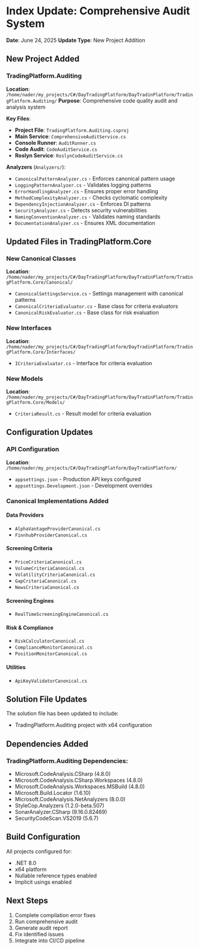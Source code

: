 # Index Update: Comprehensive Audit System
**Date**: June 24, 2025
**Update Type**: New Project Addition

## New Project Added

### TradingPlatform.Auditing
**Location**: `/home/nader/my_projects/C#/DayTradingPlatform/DayTradinPlatform/TradingPlatform.Auditing/`
**Purpose**: Comprehensive code quality audit and analysis system

**Key Files**:
- **Project File**: `TradingPlatform.Auditing.csproj`
- **Main Service**: `ComprehensiveAuditService.cs`
- **Console Runner**: `AuditRunner.cs`
- **Code Audit**: `CodeAuditService.cs`
- **Roslyn Service**: `RoslynCodeAuditService.cs`

**Analyzers** (`Analyzers/`):
- `CanonicalPatternAnalyzer.cs` - Enforces canonical pattern usage
- `LoggingPatternAnalyzer.cs` - Validates logging patterns
- `ErrorHandlingAnalyzer.cs` - Ensures proper error handling
- `MethodComplexityAnalyzer.cs` - Checks cyclomatic complexity
- `DependencyInjectionAnalyzer.cs` - Enforces DI patterns
- `SecurityAnalyzer.cs` - Detects security vulnerabilities
- `NamingConventionAnalyzer.cs` - Validates naming standards
- `DocumentationAnalyzer.cs` - Ensures XML documentation

## Updated Files in TradingPlatform.Core

### New Canonical Classes
**Location**: `/home/nader/my_projects/C#/DayTradingPlatform/DayTradinPlatform/TradingPlatform.Core/Canonical/`

- `CanonicalSettingsService.cs` - Settings management with canonical patterns
- `CanonicalCriteriaEvaluator.cs` - Base class for criteria evaluators
- `CanonicalRiskEvaluator.cs` - Base class for risk evaluation

### New Interfaces
**Location**: `/home/nader/my_projects/C#/DayTradingPlatform/DayTradinPlatform/TradingPlatform.Core/Interfaces/`

- `ICriteriaEvaluator.cs` - Interface for criteria evaluation

### New Models
**Location**: `/home/nader/my_projects/C#/DayTradingPlatform/DayTradinPlatform/TradingPlatform.Core/Models/`

- `CriteriaResult.cs` - Result model for criteria evaluation

## Configuration Updates

### API Configuration
**Location**: `/home/nader/my_projects/C#/DayTradingPlatform/DayTradinPlatform/`

- `appsettings.json` - Production API keys configured
- `appsettings.Development.json` - Development overrides

### Canonical Implementations Added

#### Data Providers
- `AlphaVantageProviderCanonical.cs`
- `FinnhubProviderCanonical.cs`

#### Screening Criteria
- `PriceCriteriaCanonical.cs`
- `VolumeCriteriaCanonical.cs` 
- `VolatilityCriteriaCanonical.cs`
- `GapCriteriaCanonical.cs`
- `NewsCriteriaCanonical.cs`

#### Screening Engines
- `RealTimeScreeningEngineCanonical.cs`

#### Risk & Compliance
- `RiskCalculatorCanonical.cs`
- `ComplianceMonitorCanonical.cs`
- `PositionMonitorCanonical.cs`

#### Utilities
- `ApiKeyValidatorCanonical.cs`

## Solution File Updates

The solution file has been updated to include:
- TradingPlatform.Auditing project with x64 configuration

## Dependencies Added

### TradingPlatform.Auditing Dependencies:
- Microsoft.CodeAnalysis.CSharp (4.8.0)
- Microsoft.CodeAnalysis.CSharp.Workspaces (4.8.0)
- Microsoft.CodeAnalysis.Workspaces.MSBuild (4.8.0)
- Microsoft.Build.Locator (1.6.10)
- Microsoft.CodeAnalysis.NetAnalyzers (8.0.0)
- StyleCop.Analyzers (1.2.0-beta.507)
- SonarAnalyzer.CSharp (9.16.0.82469)
- SecurityCodeScan.VS2019 (5.6.7)

## Build Configuration

All projects configured for:
- .NET 8.0
- x64 platform
- Nullable reference types enabled
- Implicit usings enabled

## Next Steps

1. Complete compilation error fixes
2. Run comprehensive audit
3. Generate audit report
4. Fix identified issues
5. Integrate into CI/CD pipeline